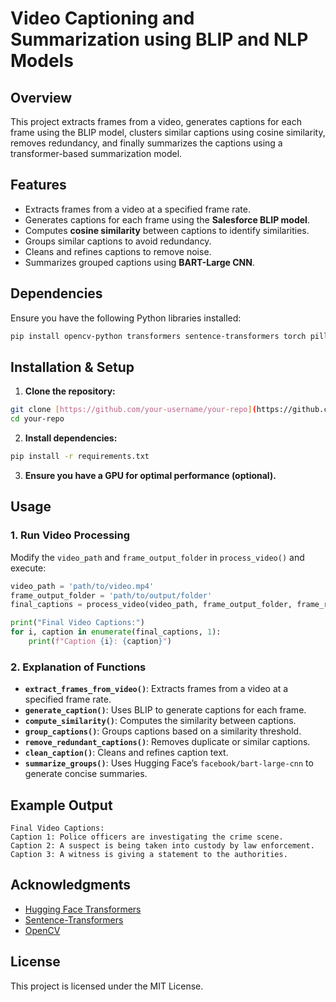 # Video Captioning and Summarization using BLIP and NLP Models

## Overview
This project extracts frames from a video, generates captions for each frame using the BLIP model, clusters similar captions using cosine similarity, removes redundancy, and finally summarizes the captions using a transformer-based summarization model.

## Features
- Extracts frames from a video at a specified frame rate.
- Generates captions for each frame using the **Salesforce BLIP model**.
- Computes **cosine similarity** between captions to identify similarities.
- Groups similar captions to avoid redundancy.
- Cleans and refines captions to remove noise.
- Summarizes grouped captions using **BART-Large CNN**.

## Dependencies
Ensure you have the following Python libraries installed:
```bash
pip install opencv-python transformers sentence-transformers torch pillow scikit-learn
```

## Installation & Setup
1. **Clone the repository:**
```bash
git clone [https://github.com/your-username/your-repo](https://github.com/Raushan1729/Contrastive_blip_for-video_captioning.git
cd your-repo
```
2. **Install dependencies:**
```bash
pip install -r requirements.txt
```
3. **Ensure you have a GPU for optimal performance (optional).**

## Usage
### 1. Run Video Processing
Modify the `video_path` and `frame_output_folder` in `process_video()` and execute:
```python
video_path = 'path/to/video.mp4'
frame_output_folder = 'path/to/output/folder'
final_captions = process_video(video_path, frame_output_folder, frame_rate=1, similarity_threshold=0.8)

print("Final Video Captions:")
for i, caption in enumerate(final_captions, 1):
    print(f"Caption {i}: {caption}")
```
### 2. Explanation of Functions
- **`extract_frames_from_video()`**: Extracts frames from a video at a specified frame rate.
- **`generate_caption()`**: Uses BLIP to generate captions for each frame.
- **`compute_similarity()`**: Computes the similarity between captions.
- **`group_captions()`**: Groups captions based on a similarity threshold.
- **`remove_redundant_captions()`**: Removes duplicate or similar captions.
- **`clean_caption()`**: Cleans and refines caption text.
- **`summarize_groups()`**: Uses Hugging Face’s `facebook/bart-large-cnn` to generate concise summaries.

## Example Output
```
Final Video Captions:
Caption 1: Police officers are investigating the crime scene.
Caption 2: A suspect is being taken into custody by law enforcement.
Caption 3: A witness is giving a statement to the authorities.
```

## Acknowledgments
- [Hugging Face Transformers](https://huggingface.co/transformers/)
- [Sentence-Transformers](https://www.sbert.net/)
- [OpenCV](https://opencv.org/)

## License

This project is licensed under the MIT License.

